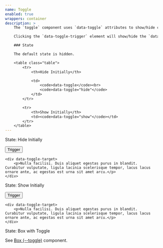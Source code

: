 ```yaml
---
name: Toggle
enabled: true
wrappers: container
description: >
    The `toggle` component uses `data-toggle` attributes to show/hide content.

    Clicking the `data-toggle-trigger` element will show/hide the `data-toggle-trigger` element. Both elements must have a shared ancestor element.

    ### State

    The default state is hidden.

    <table class="table">
        <tr>
            <th>Hide Initially</th>

            <td>
                <code>data-toggle</code><br>
                <code>data-toggle="hide"</code>
            </td>
        </tr>

        <tr>
            <th>Show Initially</th>
            <td><code>data-toggle="show"</code></td>
        </tr>
    </table>
---
```


<div class="dd-heading">State: Hide Initially</div>

<div data-toggle="hide">
    <p>
        <button type="button" class="button" data-toggle-trigger>
            Trigger
        </button>
    </p>

    <div data-toggle-target>
        <p>Nulla facilisi. Duis aliquet egestas purus in blandit. Curabitur vulputate, ligula lacinia scelerisque tempor, lacus lacus ornare ante, ac egestas est urna sit amet arcu.</p>
    </div>
</div>

<div class="dd-heading">State: Show Initially</div>

<div data-toggle="show">
    <p>
        <button type="button" class="button" data-toggle-trigger>
            Trigger
        </button>
    </p>

    <div data-toggle-target>
        <p>Nulla facilisi. Duis aliquet egestas purus in blandit. Curabitur vulputate, ligula lacinia scelerisque tempor, lacus lacus ornare ante, ac egestas est urna sit amet arcu.</p>
    </div>
</div>

<div class="dd-heading">State: Box with Toggle</div>

<p>See <a href="/design/patterns/content/box--toggle/">Box (--toggle)</a> component.</p>
